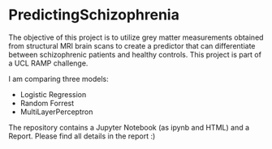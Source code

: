 # PredictingSchizophrenia
The objective of this project is to utilize grey matter measurements obtained from structural MRI brain scans to create a predictor that can differentiate between schizophrenic patients and healthy controls. This project is part of a UCL RAMP challenge. 

I am comparing three models: 
- Logistic Regression
- Random Forrest
- MultiLayerPerceptron

The repository contains a Jupyter Notebook (as ipynb and HTML) and a Report. Please find all details in the report :)
